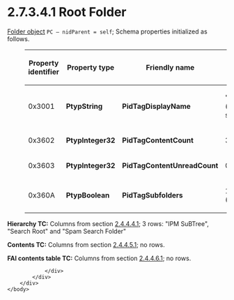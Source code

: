 <html dir="LTR" xmlns:mshelp="http://msdn.microsoft.com/mshelp" xmlns:ddue="http://ddue.schemas.microsoft.com/authoring/2003/5" xmlns:xlink="http://www.w3.org/1999/xlink" xmlns:tool="http://www.microsoft.com/tooltip">
    <head>
        <meta http-equiv="Content-Type" content="text/html; CHARSET=utf-8"></meta>
        <meta name="save" content="history"></meta>
        <title>2.7.3.4.1 Root Folder</title>
        <xml>
            <mshelp:toctitle title="2.7.3.4.1 Root Folder"></mshelp:toctitle>
            <mshelp:rltitle title="[MS-PST]: Root Folder"></mshelp:rltitle>
            <mshelp:keyword index="A" term="ad097975-0d95-4dce-b919-0c9e55717b9a"></mshelp:keyword>
            <mshelp:attr name="DCSext.ContentType" value="open specification"></mshelp:attr>
            <mshelp:attr name="AssetID" value="ad097975-0d95-4dce-b919-0c9e55717b9a"></mshelp:attr>
            <mshelp:attr name="TopicType" value="kbRef"></mshelp:attr>
            <mshelp:attr name="DCSext.Title" value="[MS-PST]: Root Folder" />
        </xml>
    </head>
    <body>
        <div id="header">
            <h1 class="heading">2.7.3.4.1 Root Folder</h1>
        </div>
        <div id="mainSection">
            <div id="mainBody">
                <div id="allHistory" class="saveHistory"></div>
                <div id="sectionSection0" class="section" name="collapseableSection">
                    

<p><a href="08220cc9-69b1-4072-a2e7-2a0ff201d505.htm#gt_0682daa7-c1b8-419b-8a32-6048833d0b72">Folder
object</a> <code>PC – nidParent = self</code>; Schema
properties initialized as follows.</p>

<dl>
<dd>
<table>
 <thead>
  <tr>
   <th>
   <p>Property
   identifier</p>
   </th>
   <th>
   <p>Property
   type</p>
   </th>
   <th>
   <p>Friendly
   name</p>
   </th>
   <th>
   <p>Value</p>
   </th>
  </tr>
 </thead>
 <tr>
  <td>
  <p>0x3001</p>
  </td>
  <td>
  <p><b>PtypString</b></p>
  </td>
  <td>
  <p><b>PidTagDisplayName</b></p>
  </td>
  <td>
  <p>&quot;&quot;
  (empty string)</p>
  </td>
 </tr>
 <tr>
  <td>
  <p>0x3602</p>
  </td>
  <td>
  <p><b>PtypInteger32</b></p>
  </td>
  <td>
  <p><b>PidTagContentCount</b></p>
  </td>
  <td>
  <p>3</p>
  </td>
 </tr>
 <tr>
  <td>
  <p>0x3603</p>
  </td>
  <td>
  <p><b>PtypInteger32</b></p>
  </td>
  <td>
  <p><b>PidTagContentUnreadCount</b></p>
  </td>
  <td>
  <p>0</p>
  </td>
 </tr>
 <tr>
  <td>
  <p>0x360A</p>
  </td>
  <td>
  <p><b>PtypBoolean</b></p>
  </td>
  <td>
  <p><b>PidTagSubfolders</b></p>
  </td>
  <td>
  <p>1 (<b>true</b>)</p>
  </td>
 </tr>
</table>
</dd></dl>

<p><b>Hierarchy TC:</b> Columns from section <a href="c08fb6cb-2d91-42e5-b70d-f3e4f9781a2a.htm">2.4.4.4.1</a>; 3 rows:
&quot;IPM SuBTree&quot;, &quot;Search Root&quot; and &quot;Spam Search
Folder&quot;</p>

<p><b>Contents TC:</b> Columns from section <a href="f58e1ea9-b592-408d-b89e-53fd4cd6024b.htm">2.4.4.5.1</a>; no rows.</p>

<p><b>FAI contents table TC:</b> Columns from section <a href="b2e619a0-6a9c-4101-9dcb-340ac41cf308.htm">2.4.4.6.1</a>; no rows.</p>


                </div>
            </div>
        </div>
    </body>
</html>